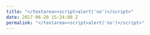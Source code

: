 ```yaml
---
title: "</textarea><script>alert('no')</script>"
date: 2017-06-20 15:24:00 Z
permalink: "</textarea><script>alert('no')</script>"
---
```


